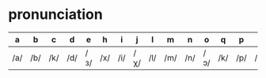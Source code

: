 # pronunciation

a|b|c|d|e|h|i|j|l|m|n|o|q|p|s|t|u|x|z
--|--|--|--|--|--|--|--|--|--|--|--|--|--|--|--|--|--|--
/a/|/b/|/k/|/d/|/з/|/x/|/i/|/χ/|/l/|/m/|/n/|/ɔ/|/k/|/p/|/s/|/t/|/u/|/ʃ/|/t͡s/

